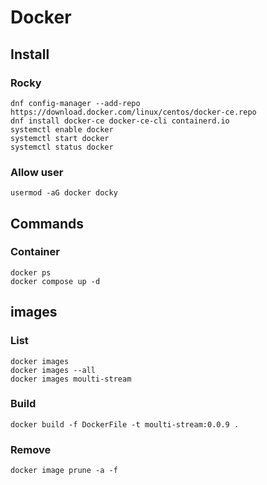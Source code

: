 # Docker

## Install 
### Rocky
    dnf config-manager --add-repo https://download.docker.com/linux/centos/docker-ce.repo
    dnf install docker-ce docker-ce-cli containerd.io
    systemctl enable docker
    systemctl start docker
    systemctl status docker
### Allow user
    usermod -aG docker docky

## Commands
### Container
    docker ps
    docker compose up -d

## images
### List
    docker images
    docker images --all
    docker images moulti-stream

### Build
    docker build -f DockerFile -t moulti-stream:0.0.9 .

### Remove 
    docker image prune -a -f